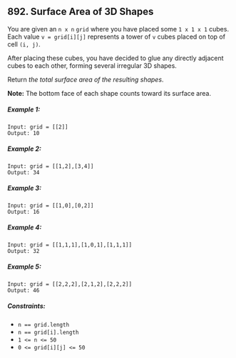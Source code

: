 ## 892. Surface Area of 3D Shapes

You are given an ```n x n``` ```grid``` where you have placed some ```1 x 1 x 1``` cubes. Each value ```v = grid[i][j]``` represents a tower of ```v``` cubes placed on top of cell ```(i, j)```.

After placing these cubes, you have decided to glue any directly adjacent cubes to each other, forming several irregular 3D shapes.

Return *the total surface area of the resulting shapes*.

**Note:** The bottom face of each shape counts toward its surface area.

##### Example 1:
```
Input: grid = [[2]]
Output: 10
```
##### Example 2:
```
Input: grid = [[1,2],[3,4]]
Output: 34
```
##### Example 3:
```
Input: grid = [[1,0],[0,2]]
Output: 16
```
##### Example 4:
```
Input: grid = [[1,1,1],[1,0,1],[1,1,1]]
Output: 32
```
##### Example 5:
```
Input: grid = [[2,2,2],[2,1,2],[2,2,2]]
Output: 46
```
##### Constraints:

* ```n == grid.length```
* ```n == grid[i].length```
* ```1 <= n <= 50```
* ```0 <= grid[i][j] <= 50```